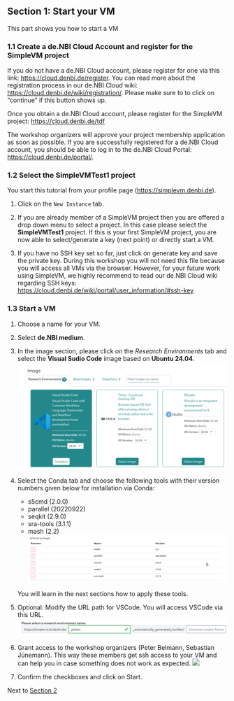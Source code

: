 ## Section 1: Start your VM

This part shows you how to start a VM


### 1.1 Create a de.NBI Cloud Account and register for the SimpleVM project

If you do not have a de.NBI Cloud account, please register for one
via this link: https://cloud.denbi.de/register.
You can read more about the registration process in our 
de.NBI Cloud wiki: https://cloud.denbi.de/wiki/registration/.
Please make sure to to click on “continue” if this button shows up.

Once you obtain a de.NBI Cloud account, please register for the SimpleVM project:
https://cloud.denbi.de/tdf

The workshop organizers will approve your project membership application as soon as possible.
If you are successfully registered for a de.NBI Cloud account,
you should be able to log in to the de.NBI Cloud Portal: https://cloud.denbi.de/portal/.

### 1.2 Select the SimpleVMTest1 project

You start this tutorial from your profile page (https://simplevm.denbi.de).

1. Click on the `New Instance` tab.

2. If you are already member of a SimpleVM project then you are offered a drop down menu to select
a project. In this case please select the **SimpleVMTest1** project. If this is
your first SimpleVM project, you are now able to select/generate a key (next point) or directly start a VM.

3. If you have no SSH key set so far, just click on generate key and save the
private key. During this workshop you will not need this file because 
you will access all VMs via the browser. However, for your future work using
SimpleVM, we highly recommend to read our de.NBI Cloud wiki regarding
SSH keys: https://cloud.denbi.de/wiki/portal/user_information/#ssh-key

### 1.3 Start a VM

1. Choose a name for your VM.
2. Select **de.NBI medium**.
3. In the image section, please click on the *Research Environments* tab 
   and select the **Visual Sudio Code** image based on **Ubuntu 24.04**.
   ![](./figures/resenv.png)
4. Select the Conda tab and choose the following tools with their version numbers given below for installation via Conda:
   * s5cmd (2.0.0)
   * parallel (20220922)
   * seqkit (2.9.0)
   * sra-tools (3.1.1)
   * mash (2.2)
   ![](./figures/packages.png)
   
   You will learn in the next sections how to apply these tools.

5. Optional: Modify the URL path for VSCode. You will access VSCode via this URL.
   ![](./figures/resenv_url.png)
6. Grant access to the workshop organizers (Peter Belmann, Sebastian Jünemann).
   This way these members get ssh access to your VM and can help you in case
   something does not work as expected.
   ![](./figures/additional_users.png)
7. Confirm the checkboxes and click on Start.

Next to [Section 2](part2.md)
